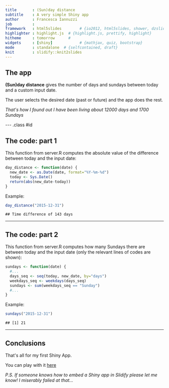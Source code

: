 ```yaml
---
title       : (Sun)day distance
subtitle    : A very simple Shiny app
author      : Francesca Iannuzzi
job         : 
framework   : html5slides        # {io2012, html5slides, shower, dzslides, ...}
highlighter : highlight.js  # {highlight.js, prettify, highlight}
hitheme     : tomorrow      # 
widgets     : [shiny]            # {mathjax, quiz, bootstrap}
mode        : standalone  # {selfcontained, draft}
knit        : slidify::knit2slides
---
```


## The app

**(Sun)day distance** gives the number of days and sundays between today and a custom input date.

The user selects the desired date (past or future) and the app does the rest.

*That's how I found out I have been living about 12000 days and 1700 Sundays*



--- .class #id 

## The code: part 1

This function from server.R computes the absolute value of the difference between today and the input date:


```r
day_distance <- function(date) {
  new_date <- as.Date(date, format="%Y-%m-%d")
  today <- Sys.Date()
  return(abs(new_date-today))
}
```

Example:

```r
day_distance("2015-12-31")
```

```
## Time difference of 143 days
```

---

## The code: part 2
This function from server.R computes how many Sundays there are between today and the input date (only the relevant lines of codes are shown):



```r
sundays <- function(date) {
  #...
  days_seq <- seq(today, new_date, by="days")
  weekdays_seq <- weekdays(days_seq)
  sundays <- sum(weekdays_seq == "Sunday")
  #...  
}
```

Example:

```r
sundays("2015-12-31")
```

```
## [1] 21
```

---

## Conclusions
That's all for my first Shiny App. 

You can play with it [here](https://fiannuzzi.shinyapps.io/Shiny_App/)

*P.S. If someone knows how to embed a Shiny app in Slidify please let me know! I miserably failed at that...*

<style>
em {
  font-style: italic
}
</style>

<style>
strong {
  font-weight: bold;
}
</style>

